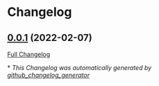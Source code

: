 # Changelog

## [0.0.1](https://github.com/T-Systems-MMS/terraform-azuredevops_repositories/tree/0.0.1) (2022-02-07)

[Full Changelog](https://github.com/T-Systems-MMS/terraform-azuredevops_repositories/compare/db4e6739254d5c1745487e4c3611ec4fb7cc5258...0.0.1)



\* *This Changelog was automatically generated by [github_changelog_generator](https://github.com/github-changelog-generator/github-changelog-generator)*
